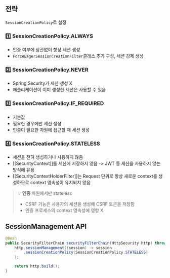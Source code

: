 ## 전략
`SessionCreationPolicy`로 설정
### 1️⃣ SessionCreationPolicy.ALWAYS
- 인증 여부에 상관없이 항상 세션 생성
- `ForceEagerSessionCreationFilter`클래스 추가 구성, 세션 강제 생성
### 2️⃣ SessionCreationPolicy.NEVER
- Spring Security가 세션 생성 X
- 애플리케이션이 이미 생성한 세션은 사용할 수 있음
### 3️⃣ SessionCreationPolicy.IF_REQUIRED
- 기본값
- 필요한 경우에만 세션 생성
- 인증이 필요한 자원에 접근할 때 세션 생성
### 4️⃣ SessionCreationPolicy.STATELESS
- 세션을 전혀 생성하거나 사용하지 않음
- [[SecurityContext]]를 세션에 저장하지 않음 -> JWT 등 세션을 사용하지 않는 방식에 유용
- [[SecurityContextHolderFilter]]는 Request 단위로 항상 새로운 context를 생성하므로 context 영속성이 유지되지 않음

>💡 **인증** 차원에서만 stateless
> - CSRF 기능은 사용자의 세션을 생성해 CSRF 토큰을 저장함
> - 인증 프로세스의 context 영속성에 영향 X
## SessionManagement API
```java
@Bean
public SecurityFilterChain securityFilterChain(HttpSecurity http) throws Exception {
	http.sessionManagement((session) -> session
		.sessionCreationPolicy(SessionCreationPolicy.STATELESS)
	);

	return http.build();
}
```

